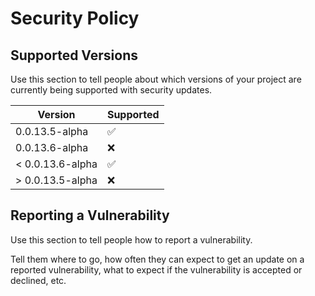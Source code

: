# Security Policy

## Supported Versions

Use this section to tell people about which versions of your project are
currently being supported with security updates.

| Version | Supported          |
| ------- | ------------------ |
| 0.0.13.5-alpha | :white_check_mark: |
| 0.0.13.6-alpha | :x:                |
| < 0.0.13.6-alpha | :white_check_mark: |
| > 0.0.13.5-alpha | :x:                |

## Reporting a Vulnerability

Use this section to tell people how to report a vulnerability.

Tell them where to go, how often they can expect to get an update on a
reported vulnerability, what to expect if the vulnerability is accepted or
declined, etc.
